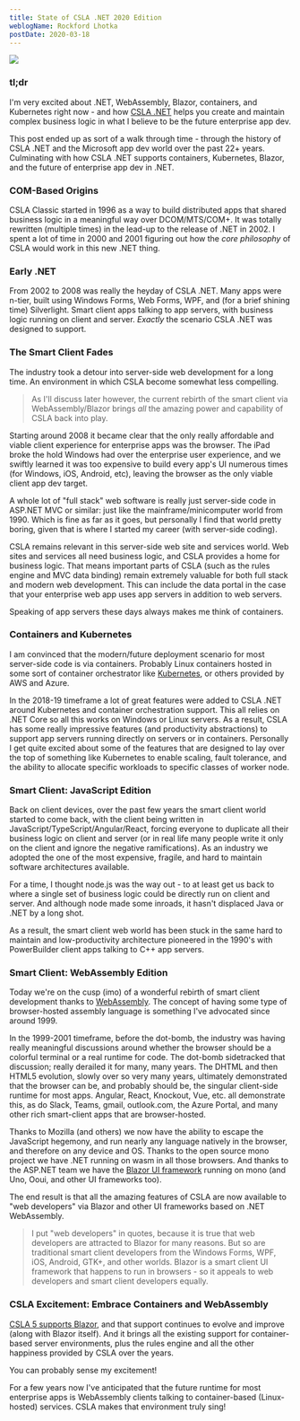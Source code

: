 ```yaml
---
title: State of CSLA .NET 2020 Edition
weblogName: Rockford Lhotka
postDate: 2020-03-18
---
```

![](https://raw.github.com/MarimerLLC/csla/master/Support/Logos/csla%20win8_mid.png)

### tl;dr

I'm very excited about .NET, WebAssembly, Blazor, containers, and Kubernetes right now - and how [CSLA .NET](https://cslanet.com) helps you create and maintain complex business logic in what I believe to be the future enterprise app dev.

This post ended up as sort of a walk through time - through the history of CSLA .NET and the Microsoft app dev world over the past 22+ years. Culminating with how CSLA .NET supports containers, Kubernetes, Blazor, and the future of enterprise app dev in .NET.

### COM-Based Origins

CSLA Classic started in 1996 as a way to build distributed apps that shared business logic in a meaningful way over DCOM/MTS/COM+. It was totally rewritten (multiple times) in the lead-up to the release of .NET in 2002. I spent a lot of time in 2000 and 2001 figuring out how the _core philosophy_ of CSLA would work in this new .NET thing.

### Early .NET

From 2002 to 2008 was really the heyday of CSLA .NET. Many apps were n-tier, built using Windows Forms, Web Forms, WPF, and (for a brief shining time) Silverlight. Smart client apps talking to app servers, with business logic running on client and server. _Exactly_ the scenario CSLA .NET was designed to support.

### The Smart Client Fades

The industry took a detour into server-side web development for a long time. An environment in which CSLA become somewhat less compelling.

> As I'll discuss later however, the current rebirth of the smart client via WebAssembly/Blazor brings _all_ the amazing power and capability of CSLA back into play.

Starting around 2008 it became clear that the only really affordable and viable client experience for enterprise apps was the browser. The iPad broke the hold Windows had over the enterprise user experience, and we swiftly learned it was too expensive to build every app's UI numerous times (for Windows, iOS, Android, etc), leaving the browser as the only viable client app dev target.

A whole lot of "full stack" web software is really just server-side code in ASP.NET MVC or similar: just like the mainframe/minicomputer world from 1990. Which is fine as far as it goes, but personally I find that world pretty boring, given that is where I started my career (with server-side coding).

CSLA remains relevant in this server-side web site and services world. Web sites and services all need business logic, and CSLA provides a home for business logic. That means important parts of CSLA (such as the rules engine and MVC data binding) remain extremely valuable for both full stack and modern web development. This can include the data portal in the case that your enterprise web app uses app servers in addition to web servers.

Speaking of app servers these days always makes me think of containers.

### Containers and Kubernetes

I am convinced that the modern/future deployment scenario for most server-side code is via containers. Probably Linux containers hosted in some sort of container orchestrator like [Kubernetes](https://kubernetes.io/), or others provided by AWS and Azure.

In the 2018-19 timeframe a lot of great features were added to CSLA .NET around Kubernetes and container orchestration support. This all relies on .NET Core so all this works on Windows or Linux servers. As a result, CSLA has some really impressive features (and productivity abstractions) to support app servers running directly on servers or in containers. Personally I get quite excited about some of the features that are designed to lay over the top of something like Kubernetes to enable scaling, fault tolerance, and the ability to allocate specific workloads to specific classes of worker node.

### Smart Client: JavaScript Edition

Back on client devices, over the past few years the smart client world started to come back, with the client being written in JavaScript/TypeScript/Angular/React, forcing everyone to duplicate all their business logic on client and server (or in real life many people write it only on the client and ignore the negative ramifications). As an industry we adopted the one of the most expensive, fragile, and hard to maintain software architectures available.

For a time, I thought node.js was the way out - to at least get us back to where a single set of business logic could be directly run on client and server. And although node made some inroads, it hasn't displaced Java or .NET by a long shot.

As a result, the smart client web world has been stuck in the same hard to maintain and low-productivity architecture pioneered in the 1990's with PowerBuilder client apps talking to C++ app servers.

### Smart Client: WebAssembly Edition

Today we're on the cusp (imo) of a wonderful rebirth of smart client development thanks to [WebAssembly](https://webassembly.org/). The concept of having some type of browser-hosted assembly language is something I've advocated since around 1999.

In the 1999-2001 timeframe, before the dot-bomb, the industry was having really meaningful discussions around whether the browser should be a colorful terminal or a real runtime for code. The dot-bomb sidetracked that discussion; really derailed it for many, many years. The DHTML and then HTML5 evolution, slowly over so very many years, ultimately demonstrated that the browser can be, and probably should be, the singular client-side runtime for most apps. Angular, React, Knockout, Vue, etc. all demonstrate this, as do Slack, Teams, gmail, outlook.com, the Azure Portal, and many other rich smart-client apps that are browser-hosted.

Thanks to Mozilla (and others) we now have the ability to escape the JavaScript hegemony, and run nearly any language natively in the browser, and therefore on any device and OS. Thanks to the open source mono project we have .NET running on wasm in all those browsers. And thanks to the ASP.NET team we have the [Blazor UI framework](https://blazor.net) running on mono (and Uno, Ooui, and other UI frameworks too).

The end result is that all the amazing features of CSLA are now available to "web developers" via Blazor and other UI frameworks based on .NET WebAssembly.

> I put "web developers" in quotes, because it is true that web developers are attracted to Blazor for many reasons. But so are traditional smart client developers from the Windows Forms, WPF, iOS, Android, GTK+, and other worlds. Blazor is a smart client UI framework that happens to run in browsers - so it appeals to web developers and smart client developers equally.

### CSLA Excitement: Embrace Containers and WebAssembly

[CSLA 5 supports Blazor](https://store.lhotka.net/using-csla-5-blazor-and-webassembly), and that support continues to evolve and improve (along with Blazor itself). And it brings all the existing support for container-based server environments, plus the rules engine and all the other happiness provided by CSLA over the years.

You can probably sense my excitement!

For a few years now I've anticipated that the future runtime for most enterprise apps is WebAssembly clients talking to container-based (Linux-hosted) services. CSLA makes that environment truly sing!
